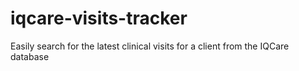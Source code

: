 # iqcare-visits-tracker
Easily search for the latest clinical visits for a client from the IQCare database
